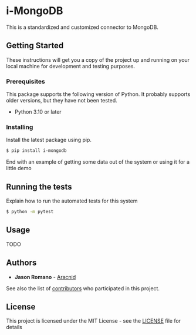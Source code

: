# i-MongoDB

This is a standardized and customized connector to MongoDB.

## Getting Started

These instructions will get you a copy of the project up and running on your local machine for development and testing purposes.

### Prerequisites

This package supports the following version of Python. It probably supports older versions, but they have not been tested.

- Python 3.10 or later

### Installing

Install the latest package using pip.

```bash
$ pip install i-mongodb
```

End with an example of getting some data out of the system or using it for a little demo

## Running the tests

Explain how to run the automated tests for this system

```bash
$ python -m pytest
```

## Usage

TODO

## Authors

- **Jason Romano** - [Aracnid](https://github.com/aracnid)

See also the list of [contributors](https://github.com/aracnid/i-mongodb/contributors) who participated in this project.

## License

This project is licensed under the MIT License - see the [LICENSE](LICENSE) file for details
